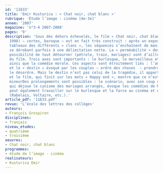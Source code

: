 ```yaml
---
id: '11633'
title: 'Emir Kusturica : « Chat noir, chat blanc »'
rubrique: 'Étude l’image : cinéma [4e-3e]'
annee: '2007'
magazine: 'n°3-4 2007-2008'
pages: '9'
description: 'Sous des dehors échevelés, le film « Chat noir, chat blanc » (France-Allemagne,
  1998) – certes, baroque – est en fait très construit : après un exposé en quatre
  tableaux des différents « clans », les séquences s’enchaînent de manière « tuilée »,
  se dérobant parfois à une délimitation nette. La « perméabilité » des espaces, la
  possibilité de tout détourner (pétrole, train, mariages) sont d’ailleurs caractéristiques
  du film. Trois axes sont importants : le burlesque, le merveilleux et le féerique,
  ainsi que la comédie morale. Ces aspects sont étroitement liés : l’amour triomphera
  et le « destin » évoqué par les couples – ordre des choses  – prendra le pas sur
  le désordre. Mais le destin n’est pas celui de la tragédie, il appartient à la comédie,
  et le film, qui finit sur les mots « Happy end », montre que ce n’est pas un genre
  mineurDes prolongements sont possibles : le scénario, avec son coup de théâtre final
  qui déjoue le cynisme des mariages arrangés, évoque les comédies de Molière. On
  peut également travailler sur le burlesque et la farce au cinéma et en littérature
  (Rabelais, Voltaire, etc.).'
article_pdf: '11633.pdf'
revue: 'L’école des lettres des collèges'
auteurs:
- François Grospiron
disciplines:
- français
niveau_etudes:
- quatrième
- troisième
oeuvres:
- Chat noir, chat blanc
programmes:
- étude de l’image - cinéma
realisateurs:
- Kusturica Emir
---
```


